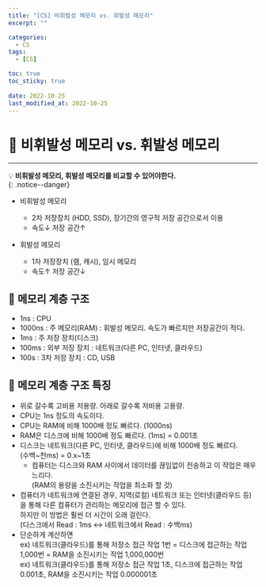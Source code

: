 ```yaml
---
title: "[CS] 비휘발성 메모리 vs. 휘발성 메모리"
excerpt: "" 

categories:
  - CS
tags:
  - [CS]

toc: true
toc_sticky: true
 
date: 2022-10-25
last_modified_at: 2022-10-25
---
```


# 🚀 비휘발성 메모리 vs. 휘발성 메모리
---
💡 **비휘발성 메모리, 휘발성 메모리를 비교할 수 있어야한다.**   
{: .notice--danger}

- 비휘발성 메모리
  - 2차 저장장치 (HDD, SSD), 장기간의 영구적 저장 공간으로서 이용
  - 속도↓ 저장 공간↑
    
- 휘발성 메모리
  - 1차 저장장치 (램, 캐시), 임시 메모리
  - 속도↑ 저장 공간↓
    
## 📝 메모리 계층 구조
- 1ns : CPU
- 1000ns : 주 메모리(RAM) : 휘발성 메모리. 속도가 빠르지만 저장공간이 적다.
- 1ms : 주 저장 장치(디스크)
- 100ms : 외부 저장 장치 : 네트워크(다른 PC, 인터넷, 클라우드)
- 100s : 3차 저장 장치 : CD, USB

## 📝 메모리 계층 구조 특징
- 위로 갈수록 고비용 저용량. 아래로 갈수록 저비용 고용량.
- CPU는 1ns 정도의 속도이다.
- CPU는 RAM에 비해 1000배 정도 빠르다. (1000ns)
- RAM은 디스크에 비해 1000배 정도 빠르다. (1ms) = 0.001초
- 디스크는 네트워크(다른 PC, 인터넷, 클라우드)에 비해 1000배 정도 빠르다.  
  (수백~천ms) = 0.x~1초
  - 컴퓨터는 디스크와 RAM 사이에서 데이터를 끊임없이 전송하고 이 작업은 매우 느리다.   
    (RAM의 용량을 소진시키는 작업을 최소화 할 것)
- 컴퓨터가 네트워크에 연결된 경우, 지역(로컬) 네트워크 또는 인터넷(클라우드 등)을 통해 다른 컴퓨터가 관리하는 메모리에 접근 할 수 있다.  
  하지만 이 방법은 훨씬 더 시간이 오래 걸린다.  
  (디스크에서 Read : 1ms <-> 네트워크에서 Read : 수백ms)
- 단순하게 계산하면  
  ex) 네트워크(클라우드)를 통해 저장소 접근 작업 1번 = 디스크에 접근하는 작업 1,000번 = RAM을 소진시키는 작업 1,000,000번  
  ex) 네트워크(클라우드)를 통해 저장소 접근 작업 1초, 디스크에 접근하는 작업 0.001초, RAM을 소진시키는 작업 0.000001초